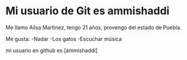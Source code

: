 # Mi usuario de Git es ammishaddi

Me llamo Ailsa Martínez, tengo 21 años, provengo del estado de Puebla.

Me gusta: 
-Nadar
-Los gatos 
-Escuchar música

mi usuario en github es [ammishaddi]
